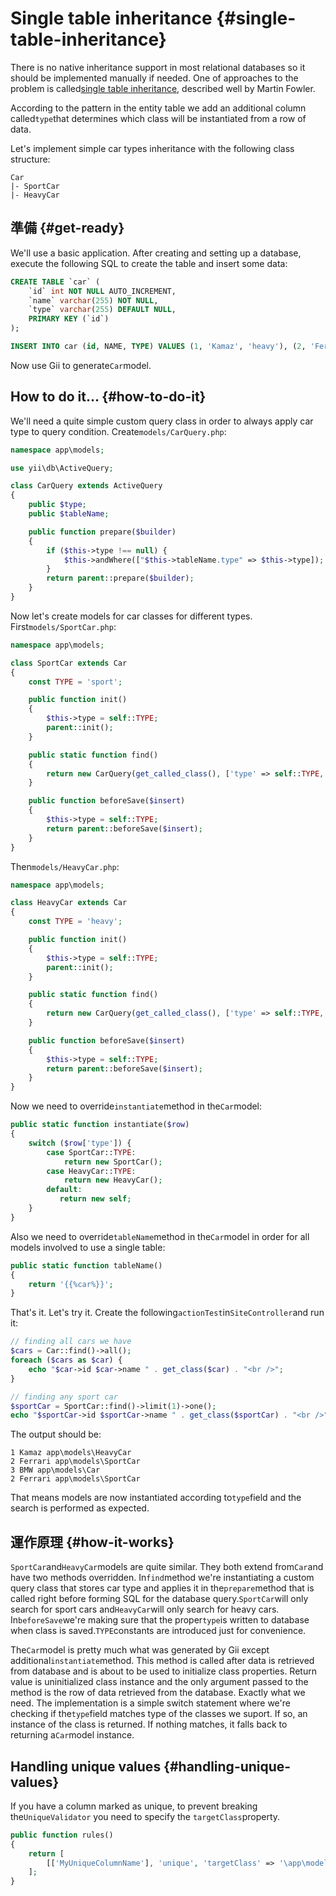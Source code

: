 # Single table inheritance {#single-table-inheritance}

There is no native inheritance support in most relational databases so it should be implemented manually if needed. One of approaches to the problem is called[single table inheritance](http://martinfowler.com/eaaCatalog/singleTableInheritance.html), described well by Martin Fowler.

According to the pattern in the entity table we add an additional column called`type`that determines which class will be instantiated from a row of data.

Let's implement simple car types inheritance with the following class structure:

```
Car
|- SportCar
|- HeavyCar
```

## 準備 {#get-ready}

We'll use a basic application. After creating and setting up a database, execute the following SQL to create the table and insert some data:

```sql
CREATE TABLE `car` (
    `id` int NOT NULL AUTO_INCREMENT,
    `name` varchar(255) NOT NULL,
    `type` varchar(255) DEFAULT NULL,
    PRIMARY KEY (`id`)
);

INSERT INTO car (id, NAME, TYPE) VALUES (1, 'Kamaz', 'heavy'), (2, 'Ferrari', 'sport'), (3, 'BMW', 'city');
```

Now use Gii to generate`Car`model.

## How to do it... {#how-to-do-it}

We'll need a quite simple custom query class in order to always apply car type to query condition. Create`models/CarQuery.php`:

```php
namespace app\models;

use yii\db\ActiveQuery;

class CarQuery extends ActiveQuery
{
    public $type;
    public $tableName;

    public function prepare($builder)
    {
        if ($this->type !== null) {
            $this->andWhere(["$this->tableName.type" => $this->type]);
        }
        return parent::prepare($builder);
    }
}
```

Now let's create models for car classes for different types. First`models/SportCar.php`:

```php
namespace app\models;

class SportCar extends Car
{
    const TYPE = 'sport';

    public function init()
    {
        $this->type = self::TYPE;
        parent::init();
    }

    public static function find()
    {
        return new CarQuery(get_called_class(), ['type' => self::TYPE, 'tableName' => self::tableName()]);
    }

    public function beforeSave($insert)
    {
        $this->type = self::TYPE;
        return parent::beforeSave($insert);
    }
}
```

Then`models/HeavyCar.php`:

```php
namespace app\models;

class HeavyCar extends Car
{
    const TYPE = 'heavy';

    public function init()
    {
        $this->type = self::TYPE;
        parent::init();
    }

    public static function find()
    {
        return new CarQuery(get_called_class(), ['type' => self::TYPE, 'tableName' => self::tableName()]);
    }

    public function beforeSave($insert)
    {
        $this->type = self::TYPE;
        return parent::beforeSave($insert);
    }
}
```

Now we need to override`instantiate`method in the`Car`model:

```php
public static function instantiate($row)
{
    switch ($row['type']) {
        case SportCar::TYPE:
            return new SportCar();
        case HeavyCar::TYPE:
            return new HeavyCar();
        default:
           return new self;
    }
}
```

Also we need to override`tableName`method in the`Car`model in order for all models involved to use a single table:

```php
public static function tableName()
{
    return '{{%car%}}';
}
```

That's it. Let's try it. Create the following`actionTest`in`SiteController`and run it:

```php
// finding all cars we have
$cars = Car::find()->all();
foreach ($cars as $car) {
    echo "$car->id $car->name " . get_class($car) . "<br />";
}

// finding any sport car
$sportCar = SportCar::find()->limit(1)->one();
echo "$sportCar->id $sportCar->name " . get_class($sportCar) . "<br />";
```

The output should be:

```
1 Kamaz app\models\HeavyCar
2 Ferrari app\models\SportCar
3 BMW app\models\Car
2 Ferrari app\models\SportCar
```

That means models are now instantiated according to`type`field and the search is performed as expected.

## 運作原理 {#how-it-works}

`SportCar`and`HeavyCar`models are quite similar. They both extend from`Car`and have two methods overridden. In`find`method we're instantiating a custom query class that stores car type and applies it in the`prepare`method that is called right before forming SQL for the database query.`SportCar`will only search for sport cars and`HeavyCar`will only search for heavy cars. In`beforeSave`we're making sure that the proper`type`is written to database when class is saved.`TYPE`constants are introduced just for convenience.

The`Car`model is pretty much what was generated by Gii except additional`instantiate`method. This method is called after data is retrieved from database and is about to be used to initialize class properties. Return value is uninitialized class instance and the only argument passed to the method is the row of data retrieved from the database. Exactly what we need. The implementation is a simple switch statement where we're checking if the`type`field matches type of the classes we suport. If so, an instance of the class is returned. If nothing matches, it falls back to returning a`Car`model instance.

## Handling unique values {#handling-unique-values}

If you have a column marked as unique, to prevent breaking the`UniqueValidator` you need to specify the `targetClass`property.

```php
public function rules()
{
    return [
        [['MyUniqueColumnName'], 'unique', 'targetClass' => '\app\models\Car'],
    ];
}
```



